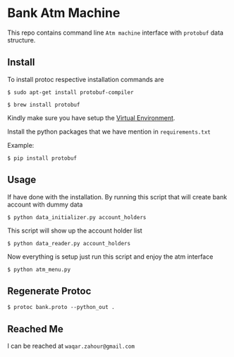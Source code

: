# Bank Atm Machine
This repo contains command line `Atm machine` interface with `protobuf` data structure.


## Install

To install protoc respective installation commands are

	$ sudo apt-get install protobuf-compiler
	
	$ brew install protobuf

Kindly make sure you have setup the [Virtual Environment](http://docs.python-guide.org/en/latest/dev/virtualenvs/).

Install the python packages that we have mention in `requirements.txt`

Example:

	$ pip install protobuf

## Usage

If have done with the installation. By running this script that will create bank account with dummy data

	$ python data_initializer.py account_holders
	
This script will show up the account holder list

	$ python data_reader.py account_holders
	
Now everything is setup just run this script and enjoy the atm interface

	$ python atm_menu.py
	
## Regenerate Protoc

	$ protoc bank.proto --python_out .
	
## Reached Me	

I can be reached at `waqar.zahour@gmail.com`